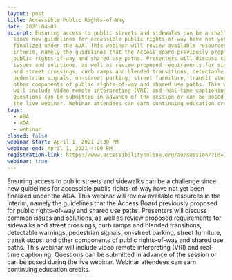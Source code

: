 ```yaml
---
layout: post
title: Accessible Public Rights-of-Way
date: 2021-04-01
excerpt: Ensuring access to public streets and sidewalks can be a challenge
  since new guidelines for accessible public rights-of-way have not yet been
  finalized under the ADA. This webinar will review available resources in the
  interim, namely the guidelines that the Access Board previously proposed for
  public rights-of-way and shared use paths. Presenters will discuss common
  issues and solutions, as well as review proposed requirements for sidewalks
  and street crossings, curb ramps and blended transitions, detectable warnings,
  pedestrian signals, on-street parking, street furniture, transit stops, and
  other components of public rights-of-way and shared use paths. This webinar
  will include video remote interpreting (VRI) and real-time captioning.
  Questions can be submitted in advance of the session or can be posed during
  the live webinar. Webinar attendees can earn continuing education credits.
tags:
  - ABA
  - ADA
  - webinar
closed: false
webinar-start: April 1, 2021 2:30 PM
webinar-end: April 1, 2021 4:00 PM
registration-link: https://www.accessibilityonline.org/ao/session/?id=110913
webinar: true
---
```

Ensuring access to public streets and sidewalks can be a challenge since new guidelines for accessible public rights-of-way have not yet been finalized under the ADA. This webinar will review available resources in the interim, namely the guidelines that the Access Board previously proposed for public rights-of-way and shared use paths. Presenters will discuss common issues and solutions, as well as review proposed requirements for sidewalks and street crossings, curb ramps and blended transitions, detectable warnings, pedestrian signals, on-street parking, street furniture, transit stops, and other components of public rights-of-way and shared use paths. This webinar will include video remote interpreting (VRI) and real-time captioning. Questions can be submitted in advance of the session or can be posed during the live webinar. Webinar attendees can earn continuing education credits.